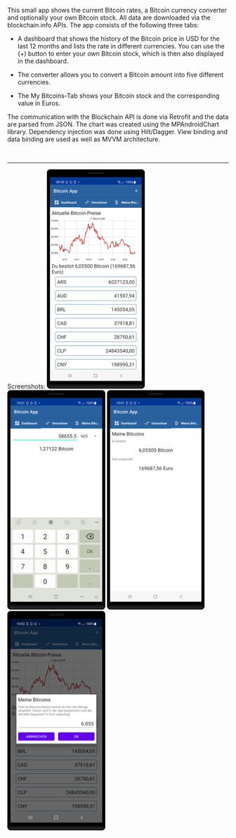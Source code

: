 This small app shows the current Bitcoin rates, a Bitcoin currency converter and optionally your own Bitcoin stock. All data are downloaded via the blockchain.info APIs. The app consists of the following three tabs:

- A dashboard that shows the history of the Bitcoin price in USD for the last 12 months and lists the rate in different currencies. You can use the (+) button to enter your own Bitcoin stock, which is then also displayed in the dashboard.

- The converter allows you to convert a Bitcoin amount into five different currencies.

- The My Bitcoins-Tab shows your Bitcoin stock and the corresponding value in Euros.

The communication with the Blockchain API is done via Retrofit and the data are parsed from JSON. The chart was created using the MPAndroidChart library. Dependency injection was done using Hilt/Dagger. View binding and data binding are used as well as MVVM architecture.

<br><hr>
Screenshots:
<a href="url"><img src="Screenshot_BitcoinApp_Dashboard.png" height="500" caption="Dashboard"></a>
<a href="url"><img src="Screenshot_BitcoinApp_Umrechner.png"  height="500"  ></a>
<a href="url"><img src="Screenshot_BitcoinApp_MeineBitcoins.png"  height="500"  ></a>
<a href="url"><img src="Screenshot_BitcoinApp_MyBitcoinsDialog.png"  height="500"  ></a>
